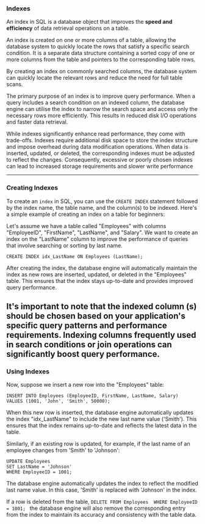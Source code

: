 ### Indexes
An index in SQL is a database object that improves the **speed and efficiency** of data retrieval operations on a table.

An index is created on one or more columns of a table, allowing the database system to quickly locate the rows that satisfy a specific search condition. It is a separate data structure containing a sorted copy of one or more columns from the table and pointers to the corresponding table rows.

By creating an index on commonly searched columns, the database system can quickly locate the relevant rows and reduce the need for full table scans.

The primary purpose of an index is to improve query performance. When a query includes a search condition on an indexed column, the database engine can utilise the index to narrow the search space and access only the necessary rows more efficiently. 
This results in reduced disk I/O operations and faster data retrieval.

While indexes significantly enhance read performance, they come with trade-offs. Indexes require additional disk space to store the index structure and impose overhead during data modification operations.
When data is inserted, updated, or deleted, the corresponding indexes must be adjusted to reflect the changes. Consequently, excessive or poorly chosen indexes can lead to increased storage requirements and slower write performance

---
### Creating Indexes

To create an `index` in SQL, you can use the `CREATE INDEX` statement followed by the index name, the table name, and the column(s) to be indexed. Here's a simple example of creating an index on a table for beginners:

Let's assume we have a table called "Employees" with columns "EmployeeID", "FirstName", "LastName", and "Salary". 
We want to create an index on the "LastName" column to improve the performance of queries that involve searching or sorting by last name.
 ```
CREATE INDEX idx_LastName ON Employees (LastName); 
```

After creating the index, the database engine will automatically maintain the index as new rows are inserted, updated, or deleted in the "Employees" table. This ensures that the index stays up-to-date and provides improved query performance.

It's important to note that the indexed column (s) should be chosen based on your application's specific query patterns and performance requirements. Indexing columns frequently used in search conditions or join operations can significantly boost query performance.
---
### Using Indexes
Now, suppose we insert a new row into the "Employees" table:
```
INSERT INTO Employees (EmployeeID, FirstName, LastName, Salary) 
VALUES (1001, 'John', 'Smith', 50000); 
```

When this new row is inserted, the database engine automatically updates the index "idx_LastName" to include the new last name value ('Smith'). This ensures that the index remains up-to-date and reflects the latest data in the table.

Similarly, if an existing row is updated, for example, if the last name of an employee changes from 'Smith' to 'Johnson':

```
UPDATE Employees 
SET LastName = 'Johnson' 
WHERE EmployeeID = 1001; 
```

The database engine automatically updates the index to reflect the modified last name value. In this case, 'Smith' is replaced with 'Johnson' in the index.

If a row is deleted from the table, `DELETE FROM Employees 
WHERE EmployeeID = 1001; ` the database engine will also remove the corresponding entry from the index to maintain its accuracy and consistency with the table data.
